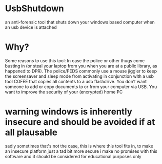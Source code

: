 # UsbShutdown
an anti-forensic tool that shuts down your windows based computer when an usb device is attached
# Why?
Some reasons to use this tool:
In case the police or other thugs come busting in (or steal your laptop from you when you are at a public library, as happened to DPR). 
The police/FEDS commonly use a  mouse jiggler  to keep the screensaver and sleep mode from activating in conjunction with a usb tool COFEE that copies all contents to a usb flashdrive.
 You don’t want someone to add or copy documents to or from your computer via USB.
 You want to improve the security of your (encrypted) home PC
# warning windows is inherently insecure and should be avoided if at all plausable
sadly sometimes that's not the case, this is where this tool fits in, to make an insecure platform just a tad bit more secure 
i make no promises with this software and it should be considered for educational purposes only
